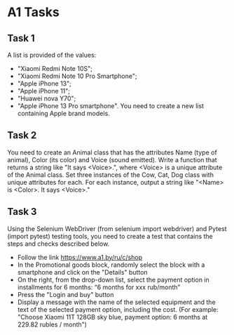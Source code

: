 # A1 Tasks

## Task 1

A list is provided of the values:
- "Xiaomi Redmi Note 10S";
- "Xiaomi Redmi Note 10 Pro Smartphone";
- "Apple iPhone 13";
- "Apple iPhone 11";
- "Huawei nova Y70";
- "Apple iPhone 13 Pro smartphone".
You need to create a new list containing Apple brand models.

## Task 2

You need to create an Animal class that has the attributes Name (type of animal), Color (its color) and Voice (sound emitted).
Write a function that returns a string like "It says \<Voice\>.", where \<Voice\> is a unique attribute of the Animal class.
Set three instances of the Cow, Cat, Dog class with unique attributes for each. For each instance, output a string like "\<Name\> is \<Color\>. It says \<Voice\>."

## Task 3

Using the Selenium WebDriver (from selenium import webdriver) and Pytest (import pytest) testing tools, you need to create a test that contains the steps and checks described below.

- Follow the link https://www.a1.by/ru/c/shop
- In the Promotional goods block, randomly select the block with a smartphone and click on the "Details" button
- On the right, from the drop-down list, select the payment option in installments for 6 months: “6 months for xxx rub/month”
- Press the "Login and buy" button
- Display a message with the name of the selected equipment and the text of the selected payment option, including the cost. (For example: "Choose Xiaomi 11T 128GB sky blue, payment option: 6 months at 229.82 rubles / month")
